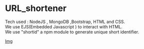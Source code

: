 # URL_shortener
Tech used : NodeJS , MongoDB ,Bootstrap, HTML and CSS.<br>
We use EJS(Embedded Javascript ) to interact with HTML.<br>
We use "shortid" a npm module to generate unique short identifier.<br>

<a href="https://drive.google.com/file/d/1ZCo-QhKvJcol8xFQuExMphVlSX3kJOKX/view?usp=sharing.jpeg">Img </a>
